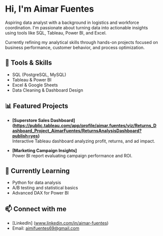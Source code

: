 # Hi, I'm Aimar Fuentes

Aspiring data analyst with a background in logistics and workforce coordination. I'm passionate about turning data into actionable insights using tools like SQL, Tableau, Power BI, and Excel.

Currently refining my analytical skills through hands-on projects focused on business performance, customer behavior, and process optimization.

## 🔧 Tools & Skills
- SQL (PostgreSQL, MySQL)
- Tableau & Power BI
- Excel & Google Sheets
- Data Cleaning & Dashboard Design

## 📊 Featured Projects
- **[Superstore Sales Dashboard] (https://public.tableau.com/app/profile/aimar.fuentes/viz/Returns_Dashboard_Project_AimarFuentes/ReturnsAnalysisDashboard?publish=yes)**  
  Interactive Tableau dashboard analyzing profit, returns, and ad impact.

- **[Marketing Campaign Insights]**  
  Power BI report evaluating campaign performance and ROI.


## 🧠 Currently Learning
- Python for data analysis  
- A/B testing and statistical basics  
- Advanced DAX for Power BI

## 📫 Connect with me
- [LinkedIn] (www.linkedin.com/in/aimar-fuentes)  
- Email: aimifuentes69@gmail.com
